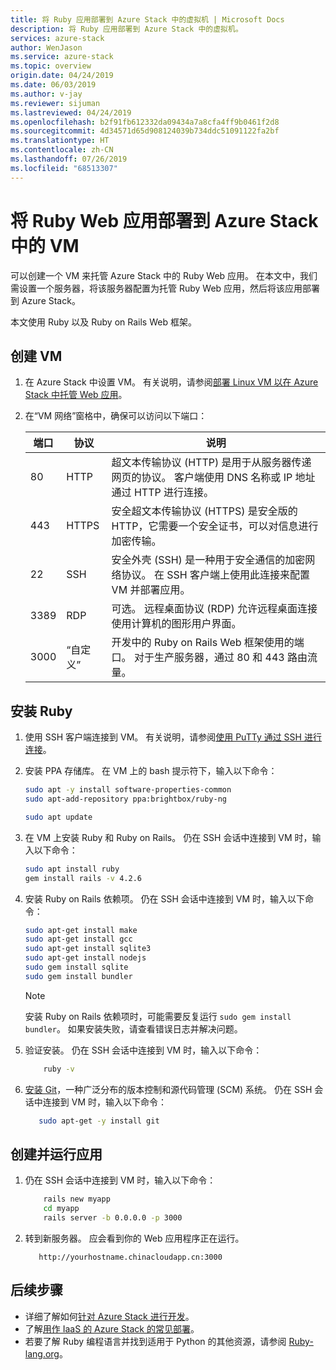 ```yaml
---
title: 将 Ruby 应用部署到 Azure Stack 中的虚拟机 | Microsoft Docs
description: 将 Ruby 应用部署到 Azure Stack 中的虚拟机。
services: azure-stack
author: WenJason
ms.service: azure-stack
ms.topic: overview
origin.date: 04/24/2019
ms.date: 06/03/2019
ms.author: v-jay
ms.reviewer: sijuman
ms.lastreviewed: 04/24/2019
ms.openlocfilehash: b2f91fb612332da09434a7a8cfa4ff9b0461f2d8
ms.sourcegitcommit: 4d34571d65d908124039b734ddc51091122fa2bf
ms.translationtype: HT
ms.contentlocale: zh-CN
ms.lasthandoff: 07/26/2019
ms.locfileid: "68513307"
---
```

# <a name="deploy-a-ruby-web-app-to-a-vm-in-azure-stack"></a>将 Ruby Web 应用部署到 Azure Stack 中的 VM

可以创建一个 VM 来托管 Azure Stack 中的 Ruby Web 应用。 在本文中，我们需设置一个服务器，将该服务器配置为托管 Ruby Web 应用，然后将该应用部署到 Azure Stack。

本文使用 Ruby 以及 Ruby on Rails Web 框架。

## <a name="create-a-vm"></a>创建 VM

1. 在 Azure Stack 中设置 VM。 有关说明，请参阅[部署 Linux VM 以在 Azure Stack 中托管 Web 应用](azure-stack-dev-start-howto-deploy-linux.md)。

2. 在“VM 网络”窗格中，确保可以访问以下端口：

    | 端口 | 协议 | 说明 |
    | --- | --- | --- |
    | 80 | HTTP | 超文本传输协议 (HTTP) 是用于从服务器传递网页的协议。 客户端使用 DNS 名称或 IP 地址通过 HTTP 进行连接。 |
    | 443 | HTTPS | 安全超文本传输协议 (HTTPS) 是安全版的 HTTP，它需要一个安全证书，可以对信息进行加密传输。 |
    | 22 | SSH | 安全外壳 (SSH) 是一种用于安全通信的加密网络协议。 在 SSH 客户端上使用此连接来配置 VM 并部署应用。 |
    | 3389 | RDP | 可选。 远程桌面协议 (RDP) 允许远程桌面连接使用计算机的图形用户界面。   |
    | 3000 | “自定义” | 开发中的 Ruby on Rails Web 框架使用的端口。 对于生产服务器，通过 80 和 443 路由流量。 |

## <a name="install-ruby"></a>安装 Ruby

1. 使用 SSH 客户端连接到 VM。 有关说明，请参阅[使用 PuTTy 通过 SSH 进行连接](azure-stack-dev-start-howto-ssh-public-key.md#connect-with-ssh-by-using-putty)。

1. 安装 PPA 存储库。 在 VM 上的 bash 提示符下，输入以下命令：

    ```bash  
    sudo apt -y install software-properties-common
    sudo apt-add-repository ppa:brightbox/ruby-ng

    sudo apt update
    ```

2. 在 VM 上安装 Ruby 和 Ruby on Rails。 仍在 SSH 会话中连接到 VM 时，输入以下命令：

    ```bash  
    sudo apt install ruby
    gem install rails -v 4.2.6
    ```

3. 安装 Ruby on Rails 依赖项。 仍在 SSH 会话中连接到 VM 时，输入以下命令：

    ```bash  
    sudo apt-get install make
    sudo apt-get install gcc
    sudo apt-get install sqlite3
    sudo apt-get install nodejs
    sudo gem install sqlite
    sudo gem install bundler
    ```

    > [!Note]  
    > 安装 Ruby on Rails 依赖项时，可能需要反复运行 `sudo gem install bundler`。 如果安装失败，请查看错误日志并解决问题。

4. 验证安装。 仍在 SSH 会话中连接到 VM 时，输入以下命令：

    ```bash  
        ruby -v
    ```

3. [安装 Git](https://git-scm.com)，一种广泛分布的版本控制和源代码管理 (SCM) 系统。 仍在 SSH 会话中连接到 VM 时，输入以下命令：

    ```bash  
       sudo apt-get -y install git
    ```

## <a name="create-and-run-an-app"></a>创建并运行应用

1. 仍在 SSH 会话中连接到 VM 时，输入以下命令：

    ```bash
        rails new myapp
        cd myapp
        rails server -b 0.0.0.0 -p 3000
    ```

2. 转到新服务器。 应会看到你的 Web 应用程序正在运行。

    ```HTTP  
       http://yourhostname.chinacloudapp.cn:3000
    ```

## <a name="next-steps"></a>后续步骤

- 详细了解如何[针对 Azure Stack 进行开发](azure-stack-dev-start.md)。
- 了解[用作 IaaS 的 Azure Stack 的常见部署](azure-stack-dev-start-deploy-app.md)。
- 若要了解 Ruby 编程语言并找到适用于 Python 的其他资源，请参阅 [Ruby-lang.org](https://www.ruby-lang.org)。
